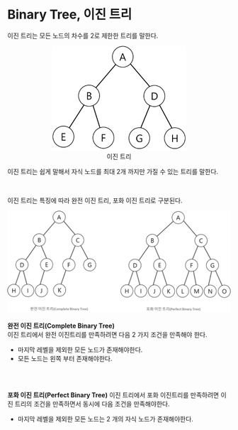 # Binary Tree, 이진 트리

이진 트리는 모든 노드의 차수를 2로 제한한 트리를 말한다.

<div style="text-align: center;">
    <img src="img/img.png" width="300px" />
    <br />
    이진 트리
</div>

이진 트리는 쉽게 말해서 자식 노드를 최대 2개 까지만 가질 수 있는 트리를 말한다.

<br />

이진 트리는 특징에 따라 완전 이진 트리, 포화 이진 트리로 구분된다.

<div style="text-align: center;">
    <img src="img/img_1.png" width="700px" />
    <br />
</div>

**완전 이진 트리(Complete Binary Tree)**   
이진 트리에서 완전 이진트리를 만족하려면 다음 2 가지 조건을 만족해야 한다.
- 마지막 레벨을 제외한 모든 노드가 존재해야한다.
- 모든 노드는 왼쪽 부터 존재해야한다.
<br />
<br />

**포화 이진 트리(Perfect Binary Tree)**
이진 트리에서 포화 이진트리를 만족하려면 이진 트리의 조건을 만족하면서 동시에 다음 조건을 만족해야한다.
- 마지막 레벨을 제외한 모든 노드는 2 개의 자식 노드가 존재해야한다.
<br />
<br />
